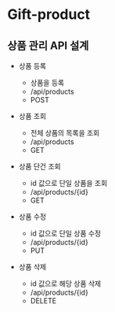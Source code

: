# Gift-product
## 상품 관리 API 설계

- 상품 등록
  - 상품을 등록
  - /api/products
  - POST

- 상품 조회
  - 전체 상품의 목록을 조회
  - /api/products
  - GET

- 상품 단건 조회
  - id 값으로 단일 상품을 조회
  - /api/products/{id}
  - GET

- 상품 수정
  - id 값으로 단일 상품 수정
  - /api/products/{id}
  - PUT

- 상품 삭제
  - id 값으로 해당 상품 삭제
  - /api/products/{id}
  - DELETE
